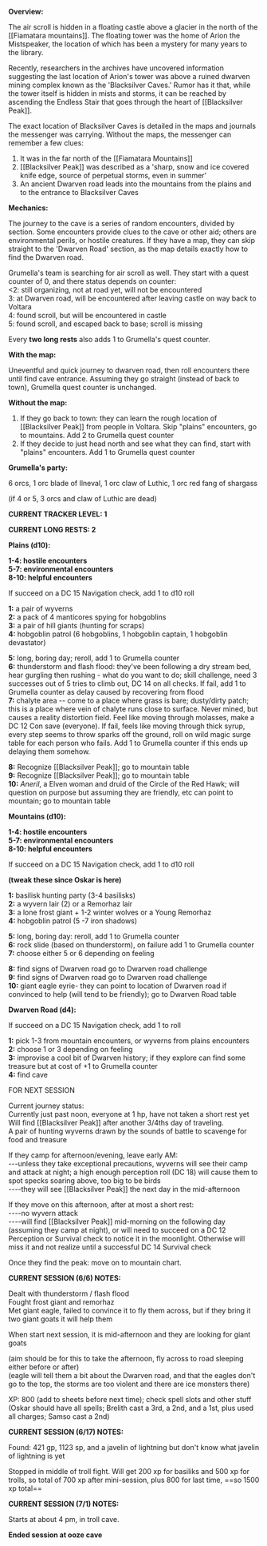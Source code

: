 **Overview:**
 
The air scroll is hidden in a floating castle above a glacier in the north of the [[Fiamatara mountains]]. The floating tower was the home of Arion the Mistspeaker, the location of which has been a mystery for many years to the library.
 
Recently, researchers in the archives have uncovered information suggesting the last location of Arion's tower was above a ruined dwarven mining complex known as the 'Blacksilver Caves.' Rumor has it that, while the tower itself is hidden in mists and storms, it can be reached by ascending the Endless Stair that goes through the heart of [[Blacksilver Peak]].
 
The exact location of Blacksilver Caves is detailed in the maps and journals the messenger was carrying. Without the maps, the messenger can remember a few clues:

1. It was in the far north of the [[Fiamatara Mountains]]
2. [[Blacksilver Peak]] was described as a 'sharp, snow and ice covered knife edge, source of perpetual storms, even in summer'
3. An ancient Dwarven road leads into the mountains from the plains and to the entrance to Blacksilver Caves
 
**Mechanics:**
 
The journey to the cave is a series of random encounters, divided by section. Some encounters provide clues to the cave or other aid; others are environmental perils, or hostile creatures. If they have a map, they can skip straight to the 'Dwarven Road' section, as the map details exactly how to find the Dwarven road.
 
Grumella's team is searching for air scroll as well. They start with a quest counter of 0, and there status depends on counter:  
\<2: still organizing, not at road yet, will not be encountered  
3: at Dwarven road, will be encountered after leaving castle on way back to Voltara  
4: found scroll, but will be encountered in castle  
5: found scroll, and escaped back to base; scroll is missing
 
Every **two long rests** also adds 1 to Grumella's quest counter.
 
**With the map:**
 
Uneventful and quick journey to dwarven road, then roll encounters there until find cave entrance. Assuming they go straight (instead of back to town), Grumella quest counter is unchanged.
 
**Without the map:**
 
1. If they go back to town: they can learn the rough location of [[Blacksilver Peak]] from people in Voltara. Skip "plains" encounters, go to mountains. Add 2 to Grumella quest counter
2. If they decide to just head north and see what they can find, start with "plains" encounters. Add 1 to Grumella quest counter
 
**Grumella's party:**
 
6 orcs, 1 orc blade of Ilneval, 1 orc claw of Luthic, 1 orc red fang of shargass
 
(if 4 or 5, 3 orcs and claw of Luthic are dead)
 
**CURRENT TRACKER LEVEL: 1**
 
**CURRENT LONG RESTS: 2**

**Plains (d10):**
 
**1-4: hostile encounters**  
**5-7: environmental encounters**  
**8-10: helpful encounters**
 
If succeed on a DC 15 Navigation check, add 1 to d10 roll
 
**1:** a pair of wyverns  
**2:** a pack of 4 manticores spying for hobgoblins  
**3:** a pair of hill giants (hunting for scraps)  
**4:** hobgoblin patrol (6 hobgoblins, 1 hobgoblin captain, 1 hobgoblin devastator)
 
**5:** long, boring day; reroll, add 1 to Grumella counter  
**6:** thunderstorm and flash flood: they've been following a dry stream bed, hear gurgling then rushing - what do you want to do; skill challenge, need 3 successes out of 5 tries to climb out, DC 14 on all checks. If fail, add 1 to Grumella counter as delay caused by recovering from flood  
**7:** chalyte area -- come to a place where grass is bare; dusty/dirty patch; this is a place where vein of chalyte runs close to surface. Never mined, but causes a reality distortion field. Feel like moving through molasses, make a DC 12 Con save (everyone). If fail, feels like moving through thick syrup, every step seems to throw sparks off the ground, roll on wild magic surge table for each person who fails. Add 1 to Grumella counter if this ends up delaying them somehow.
 
**8:** Recognize [[Blacksilver Peak]]; go to mountain table  
**9:** Recognize [[Blacksilver Peak]]; go to mountain table  
**10:** _Aneril_, a Elven woman and druid of the Circle of the Red Hawk; will question on purpose but assuming they are friendly, etc can point to mountain; go to mountain table

**Mountains (d10):**
 
**1-4: hostile encounters**  
**5-7: environmental encounters**  
**8-10: helpful encounters**
 
If succeed on a DC 15 Navigation check, add 1 to d10 roll
 
**(tweak these since Oskar is here)**
 
**1:** basilisk hunting party (3-4 basilisks)  
**2:** a wyvern lair (2) or a Remorhaz lair  
**3:** a lone frost giant + 1-2 winter wolves or a Young Remorhaz  
**4:** hobgoblin patrol (5 -7 iron shadows)
 
**5:** long, boring day: reroll, add 1 to Grumella counter  
**6:** rock slide (based on thunderstorm), on failure add 1 to Grumella counter  
**7:** choose either 5 or 6 depending on feeling
 
**8:** find signs of Dwarven road go to Dwarven road challenge  
**9:** find signs of Dwarven road go to Dwarven road challenge  
**10:** giant eagle eyrie- they can point to location of Dwarven road if convinced to help (will tend to be friendly); go to Dwarven Road table

**Dwarven Road (d4):**
 
If succeed on a DC 15 Navigation check, add 1 to roll
 
**1:** pick 1-3 from mountain encounters, or wyverns from plains encounters  
**2:** choose 1 or 3 depending on feeling  
**3:** improvise a cool bit of Dwarven history; if they explore can find some treasure but at cost of +1 to Grumella counter  
**4:** find cave

FOR NEXT SESSION
 
Current journey status:  
Currently just past noon, everyone at 1 hp, have not taken a short rest yet  
Will find [[Blacksilver Peak]] after another 3/4ths day of traveling.  
A pair of hunting wyverns drawn by the sounds of battle to scavenge for food and treasure
 
If they camp for afternoon/evening, leave early AM:  
---unless they take exceptional precautions, wyverns will see their camp and attack at night; a high enough perception roll (DC 18) will cause them to spot specks soaring above, too big to be birds  
----they will see [[Blacksilver Peak]] the next day in the mid-afternoon
 
If they move on this afternoon, after at most a short rest:  
----no wyvern attack  
----will find [[Blacksilver Peak]] mid-morning on the following day (assuming they camp at night), or will need to succeed on a DC 12 Perception or Survival check to notice it in the moonlight. Otherwise will miss it and not realize until a successful DC 14 Survival check
 
Once they find the peak: move on to mountain chart.
   

**CURRENT SESSION (6/6) NOTES:**
 
Dealt with thunderstorm / flash flood  
Fought frost giant and remorhaz  
Met giant eagle, failed to convince it to fly them across, but if they bring it two giant goats it will help them
 
When start next session, it is mid-afternoon and they are looking for giant goats
 
(aim should be for this to take the afternoon, fly across to road sleeping either before or after)  
(eagle will tell them a bit about the Dwarven road, and that the eagles don't go to the top, the storms are too violent and there are ice monsters there)
 
XP: 800 (add to sheets before next time); check spell slots and other stuff (Oskar should have all spells; Brelith cast a 3rd, a 2nd, and a 1st, plus used all charges; Samso cast a 2nd)
 
**CURRENT SESSION (6/17) NOTES:**
 
Found: 421 gp, 1123 sp, and a javelin of lightning but don't know what javelin of lightning is yet
 
Stopped in middle of troll fight. Will get 200 xp for basiliks and 500 xp for trolls, so total of 700 xp after mini-session, plus 800 for last time, ==so 1500 xp total==
 
**CURRENT SESSION (7/1) NOTES:**
 
Starts at about 4 pm, in troll cave.
 
**Ended session at ooze cave**